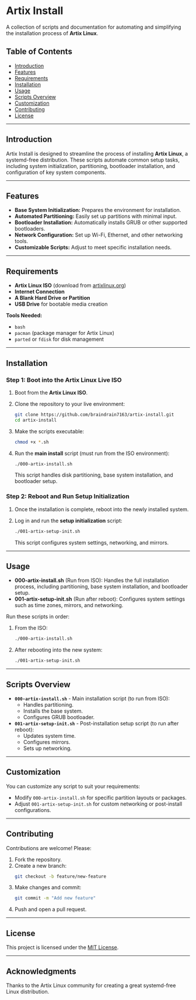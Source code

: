 # Artix Install

A collection of scripts and documentation for automating and simplifying the installation process of **Artix Linux**.

## Table of Contents

- [Introduction](#introduction)
- [Features](#features)
- [Requirements](#requirements)
- [Installation](#installation)
- [Usage](#usage)
- [Scripts Overview](#scripts-overview)
- [Customization](#customization)
- [Contributing](#contributing)
- [License](#license)

---

## Introduction

Artix Install is designed to streamline the process of installing **Artix Linux**, a systemd-free distribution. These scripts automate common setup tasks, including system initialization, partitioning, bootloader installation, and configuration of key system components.

---

## Features

- **Base System Initialization:** Prepares the environment for installation.
- **Automated Partitioning:** Easily set up partitions with minimal input.
- **Bootloader Installation:** Automatically installs GRUB or other supported bootloaders.
- **Network Configuration:** Set up Wi-Fi, Ethernet, and other networking tools.
- **Customizable Scripts:** Adjust to meet specific installation needs.

---

## Requirements

- **Artix Linux ISO** (download from [artixlinux.org](https://artixlinux.org))
- **Internet Connection**
- **A Blank Hard Drive or Partition**
- **USB Drive** for bootable media creation

**Tools Needed:**
- `bash`
- `pacman` (package manager for Artix Linux)
- `parted` or `fdisk` for disk management

---

## Installation

### Step 1: Boot into the Artix Linux Live ISO

1. Boot from the **Artix Linux ISO**.
2. Clone the repository to your live environment:

   ```bash
   git clone https://github.com/braindrain7163/artix-install.git
   cd artix-install
   ```

3. Make the scripts executable:

   ```bash
   chmod +x *.sh
   ```

4. Run the **main install** script (must run from the ISO environment):

   ```bash
   ./000-artix-install.sh
   ```

   This script handles disk partitioning, base system installation, and bootloader setup.

### Step 2: Reboot and Run Setup Initialization

1. Once the installation is complete, reboot into the newly installed system.
2. Log in and run the **setup initialization** script:

   ```bash
   ./001-artix-setup-init.sh
   ```

   This script configures system settings, networking, and mirrors.

---

## Usage

- **000-artix-install.sh** (Run from ISO): Handles the full installation process, including partitioning, base system installation, and bootloader setup.
- **001-artix-setup-init.sh** (Run after reboot): Configures system settings such as time zones, mirrors, and networking.

Run these scripts in order:

1. From the ISO:
   ```bash
   ./000-artix-install.sh
   ```
2. After rebooting into the new system:
   ```bash
   ./001-artix-setup-init.sh
   ```

---

## Scripts Overview

- **`000-artix-install.sh`** - Main installation script (to run from ISO):
  - Handles partitioning.
  - Installs the base system.
  - Configures GRUB bootloader.
- **`001-artix-setup-init.sh`** - Post-installation setup script (to run after reboot):
  - Updates system time.
  - Configures mirrors.
  - Sets up networking.

---

## Customization

You can customize any script to suit your requirements:

- Modify `000-artix-install.sh` for specific partition layouts or packages.
- Adjust `001-artix-setup-init.sh` for custom networking or post-install configurations.

---

## Contributing

Contributions are welcome! Please:

1. Fork the repository.
2. Create a new branch:
   ```bash
   git checkout -b feature/new-feature
   ```
3. Make changes and commit:
   ```bash
   git commit -m "Add new feature"
   ```
4. Push and open a pull request.

---

## License

This project is licensed under the [MIT License](LICENSE).

---

## Acknowledgments

Thanks to the Artix Linux community for creating a great systemd-free Linux distribution.
